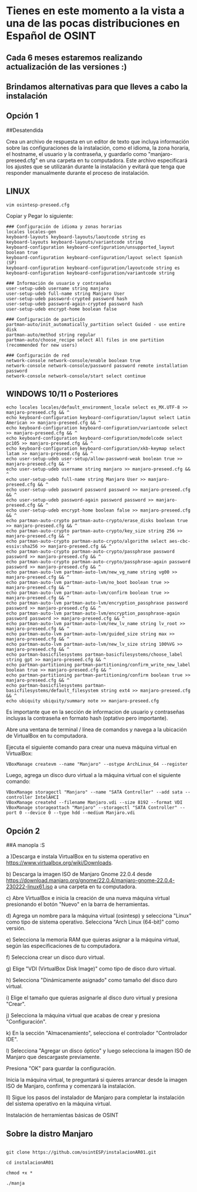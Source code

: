 # Tienes en este momento a la vista a una de las pocas distribuciones en Español de OSINT 
## Cada 6 meses estaremos realizando actualización de las versiones :)

## Brindamos alternativas para que lleves a cabo la instalación

## Opción 1 
##Desatendida

Crea un archivo de respuesta en un editor de texto que incluya información sobre las configuraciones de la instalación, como el idioma, la zona horaria, el hostname, el usuario y la contraseña, y guardarlo como "manjaro-preseed.cfg" en una carpeta en tu computadora. Este archivo especificará los ajustes que se utilizarán durante la instalación y evitará que tenga que responder manualmente durante el proceso de instalación.

## LINUX 

```
vim osintesp-preseed.cfg
```
Copiar y Pegar lo siguiente:

```
### Configuración de idioma y zonas horarias
locales locales-gen
keyboard-layouts keyboard-layouts/laoutcode string es
keyboard-layouts keyboard-layouts/variantcode string 
keyboard-configuration keyboard-configuration/unsupported_layout boolean true
keyboard-configuration keyboard-configuration/layout select Spanish (SP)
keyboard-configuration keyboard-configuration/layoutcode string es
keyboard-configuration keyboard-configuration/variantcode string 

### Información de usuario y contraseñas
user-setup-udeb username string manjaro
user-setup-udeb full-name string Manjaro User
user-setup-udeb password-crypted password hash
user-setup-udeb password-again-crypted password hash
user-setup-udeb encrypt-home boolean false
 
### Configuración de partición
partman-auto/init_automatically_partition select Guided - use entire disk
partman-auto/method string regular
partman-auto/choose_recipe select All files in one partition (recommended for new users)

### Configuración de red
network-console network-console/enable boolean true
network-console network-console/password password remote installation password
network-console network-console/start select continue
```

## WINDOWS 10/11 o Posteriores


```
echo locales locales/default_environment_locale select es_MX.UTF-8 >> manjaro-preseed.cfg && ^
echo keyboard-configuration keyboard-configuration/layout select Latin American >> manjaro-preseed.cfg && ^
echo keyboard-configuration keyboard-configuration/variantcode select >> manjaro-preseed.cfg && ^
echo keyboard-configuration keyboard-configuration/modelcode select pc105 >> manjaro-preseed.cfg && ^
echo keyboard-configuration keyboard-configuration/xkb-keymap select latam >> manjaro-preseed.cfg && ^
echo user-setup-udeb user-setup/allow-password-weak boolean true >> manjaro-preseed.cfg && ^
echo user-setup-udeb username string manjaro >> manjaro-preseed.cfg && ^
echo user-setup-udeb full-name string Manjaro User >> manjaro-preseed.cfg && ^
echo user-setup-udeb password password password >> manjaro-preseed.cfg && ^
echo user-setup-udeb password-again password password >> manjaro-preseed.cfg && ^
echo user-setup-udeb encrypt-home boolean false >> manjaro-preseed.cfg && ^
echo partman-auto-crypto partman-auto-crypto/erase_disks boolean true >> manjaro-preseed.cfg && ^
echo partman-auto-crypto partman-auto-crypto/key_size string 256 >> manjaro-preseed.cfg && ^
echo partman-auto-crypto partman-auto-crypto/algorithm select aes-cbc-essiv:sha256 >> manjaro-preseed.cfg && ^
echo partman-auto-crypto partman-auto-crypto/passphrase password password >> manjaro-preseed.cfg && ^
echo partman-auto-crypto partman-auto-crypto/passphrase-again password password >> manjaro-preseed.cfg && ^
echo partman-auto-lvm partman-auto-lvm/new_vg_name string vg00 >> manjaro-preseed.cfg && ^
echo partman-auto-lvm partman-auto-lvm/no_boot boolean true >> manjaro-preseed.cfg && ^
echo partman-auto-lvm partman-auto-lvm/confirm boolean true >> manjaro-preseed.cfg && ^
echo partman-auto-lvm partman-auto-lvm/encryption_passphrase password password >> manjaro-preseed.cfg && ^
echo partman-auto-lvm partman-auto-lvm/encryption_passphrase-again password password >> manjaro-preseed.cfg && ^
echo partman-auto-lvm partman-auto-lvm/new_lv_name string lv_root >> manjaro-preseed.cfg && ^
echo partman-auto-lvm partman-auto-lvm/guided_size string max >> manjaro-preseed.cfg && ^
echo partman-auto-lvm partman-auto-lvm/new_lv_size string 100%VG >> manjaro-preseed.cfg && ^
echo partman-basicfilesystems partman-basicfilesystems/choose_label string gpt >> manjaro-preseed.cfg && ^
echo partman-partitioning partman-partitioning/confirm_write_new_label boolean true >> manjaro-preseed.cfg && ^
echo partman-partitioning partman-partitioning/confirm boolean true >> manjaro-preseed.cfg && ^
echo partman-basicfilesystems partman-basicfilesystems/default_filesystem string ext4 >> manjaro-preseed.cfg && ^
echo ubiquity ubiquity/summary note >> manjaro-preseed.cfg
```

Es importante que en la sección de informacion de usuario y contraseñas incluyas la contraseña en formato hash (optativo pero importante).

Abre una ventana de terminal / línea de comandos y navega a la ubicación de VirtualBox en tu computadora.

Ejecuta el siguiente comando para crear una nueva máquina virtual en VirtualBox:

```
VBoxManage createvm --name "Manjaro" --ostype ArchLinux_64 --register
```

Luego, agrega un disco duro virtual a la máquina virtual con el siguiente comando:

```
VBoxManage storagectl "Manjaro" --name "SATA Controller" --add sata --controller IntelAHCI
VBoxManage createhd --filename Manjaro.vdi --size 8192 --format VDI
VBoxManage storageattach "Manjaro" --storagectl "SATA Controller" --port 0 --device 0 --type hdd --medium Manjaro.vdi
```

## Opción 2 
##A manopla :S

a )Descarga e instala VirtualBox en tu sistema operativo en https://www.virtualbox.org/wiki/Downloads.

b) Descarga la imagen ISO de Manjaro Gnome 22.0.4 desde https://download.manjaro.org/gnome/22.0.4/manjaro-gnome-22.0.4-230222-linux61.iso a una carpeta en tu computadora.

c) Abre VirtualBox e inicia la creación de una nueva máquina virtual presionando el botón "Nuevo" en la barra de herramientas.

d) Agrega un nombre para la máquina virtual (osintesp) y selecciona "Linux" como tipo de sistema operativo. Selecciona "Arch Linux (64-bit)" como versión.

e) Selecciona la memoria RAM que quieras asignar a la máquina virtual, según las especificaciones de tu computadora.

f) Selecciona crear un disco duro virtual.

g) Elige "VDI (VirtualBox Disk Image)" como tipo de disco duro virtual.

h) Selecciona "Dinámicamente asignado" como tamaño del disco duro virtual.

i) Elige el tamaño que quieras asignarle al disco duro virtual y presiona "Crear".

j) Selecciona la máquina virtual que acabas de crear y presiona "Configuración".

k) En la sección "Almacenamiento", selecciona el controlador "Controlador IDE".

l) Selecciona "Agregar un disco óptico" y luego selecciona la imagen ISO de Manjaro que descargaste previamente.

Presiona "OK" para guardar la configuración.

Inicia la máquina virtual, te preguntará si quieres arrancar desde la imagen ISO de Manjaro, confirma y comenzará la instalación.

ll) Sigue los pasos del instalador de Manjaro para completar la instalación del sistema operativo en la máquina virtual.


Instalación de herramientas básicas de OSINT

## Sobre la distro Manjaro

``` cd Descargas 
```
```
git clone https://github.com/osintESP/instalacionAR01.git
```
```
cd instalacionAR01
```
```
chmod +x *

./manja 


